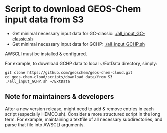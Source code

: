 # Script to download GEOS-Chem input data from S3

- Get minimal necessary input data for GC-classic: [./all_input_GC-classic.sh](./all_input_GC-classic.sh)
- Get minimal necessary input data for GCHP: [./all_input_GCHP.sh](./all_input_GCHP.sh)

AWSCLI must be installed & configured.

For example, to download GCHP data to local ~/ExtData directory, simply:

    git clone https://github.com/geoschem/geos-chem-cloud.git
    cd geos-chem-cloud/scripts/download_data/from_S3
    ./all_input_GCHP.sh ~/ExtData

## Note for maintainers & developers

After a new version release, might need to add & remove entries in each script (especially HEMCO.sh). Consider a more structured script in the long term. For example, maintaining a textfile of all necessary subdirectories, and parse that file into AWSCLI arguments.
